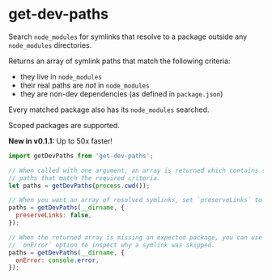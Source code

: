 # get-dev-paths

Search `node_modules` for symlinks that resolve to a package outside any `node_modules` directories.

Returns an array of symlink paths that match the following criteria:
- they live in `node_modules`
- their real paths are *not* in `node_modules`
- they are non-dev dependencies (as defined in `package.json`)

Every matched package also has its `node_modules` searched.

Scoped packages are supported.

**New in v0.1.1:** Up to 50x faster!

```js
import getDevPaths from 'get-dev-paths';

// When called with one argument, an array is returned which contains symlink
// paths that match the required criteria.
let paths = getDevPaths(process.cwd());

// When you want an array of resolved symlinks, set `preserveLinks` to false:
paths = getDevPaths(__dirname, {
  preserveLinks: false,
});

// When the returned array is missing an expected package, you can use the
// `onError` option to inspect why a symlink was skipped.
paths = getDevPaths(__dirname, {
  onError: console.error,
});
```
